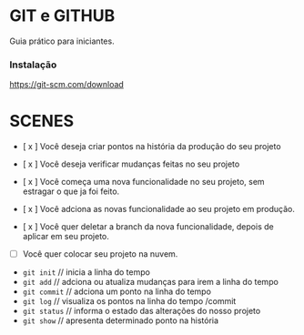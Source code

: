 # GIT e GITHUB

Guia prático para iniciantes.

### Instalação

https://git-scm.com/download

# SCENES

- [ x ] Você deseja criar pontos na história da produção do seu projeto
- [ x ] Você deseja verificar mudanças feitas no seu projeto

- [ x ] Você começa uma nova funcionalidade no seu projeto, sem estragar o que ja foi feito.
- [ x ] Você adciona as novas funcionalidade ao seu projeto em produção.
- [ x ] Você quer deletar a branch da nova funcionalidade, depois de aplicar em seu projeto.

- [   ] Você quer colocar seu projeto na nuvem.

- `git init`   // inicia a linha do tempo
- `git add`    // adciona ou atualiza mudanças para irem a linha do tempo
- `git commit` // adciona um ponto na linha do tempo
- `git log`    // visualiza os pontos na linha do tempo /commit
- `git status` // informa o estado das alterações do nosso projeto
- `git show`   // apresenta determinado ponto na história
